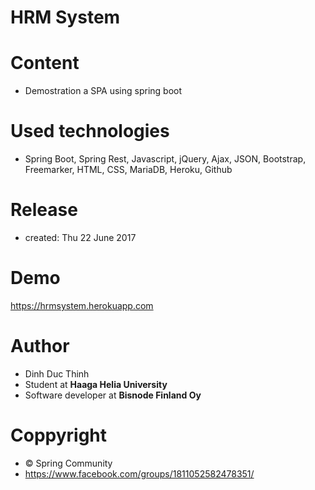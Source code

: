 
# HRM System 
# Content 
- Demostration a SPA using spring boot

# Used technologies
- Spring Boot, Spring Rest, Javascript, jQuery, Ajax, JSON, Bootstrap, Freemarker, HTML, CSS, MariaDB, Heroku, Github

# Release 
- created: Thu 22 June 2017 

# Demo
https://hrmsystem.herokuapp.com

# Author
- Dinh Duc Thinh
- Student at <b>Haaga Helia University</b>
- Software developer at <b>Bisnode Finland Oy</b>

# Coppyright 
- © Spring Community 
- https://www.facebook.com/groups/1811052582478351/


